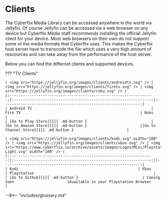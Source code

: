 # Clients
The Cyberflix Media Library can be accessed anywhere in the world via Jellyfin. Of course Jellyfin can be accessed via a web browser on any device but Cyberflix Media staff recommends installing the official Jellyfin client for your device. Most web browsers on their own do not support some of the media formats that Cyberflix uses. This makes the Cyberflix host server have to transcode the file which uses a very high amount of rescources and can take away from the performance of the host server.

Below you can find the differnet clients and supported devices.

??? "TV Clients"

    | <img src="https://jellyfin.org/images/clients/androidtv.svg" /> | <img src="https://jellyfin.org/images/clients/firetv.svg" /> | <img src="https://jellyfin.org/images/clients/roku.svg" /> |
    |:-----------------------------------------------------------------:|:--------------------------------------------------------------:|:--------------------------------------------------------------:|
    | Android TV                                                      | Fire TV                                                      | Roku                                                      |
    | [Go to Play Store][1]{ .md-button }                             | [Go to Amazon Store][1]{ .md-button }                        |[Go to Channel Store][1]{ .md-button }                        |
    
    | <img src="https://jellyfin.org/images/clients/kodi.svg" width="100" /> | <img src="https://jellyfin.org/images/clients/xbox.svg" /> | <img src="https://www.cyberflix.io/archive/assets/images/Logos/Misc/Playstation-Light.svg" width="100" /> |
    |:-----------------------------------------------------------------:|:--------------------------------------------------------------:|:--------------------------------------------------------------:|
    | Kodi                                                      | Xbox                                                      | Playstation                                                      |
    | [Go to Github][1]{ .md-button }                             | Coming Soon                        |Available in your Playstation Browser                        |



[1]: https://play.google.com/store/apps/details?id=org.jellyfin.androidtv
--8<-- "includes/glossary.md"
